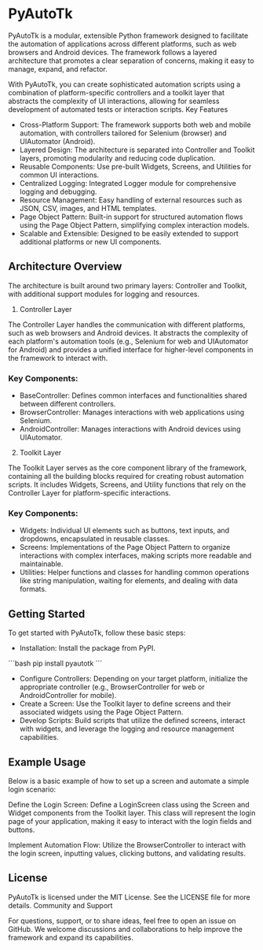 # PyAutoTk

PyAutoTk is a modular, extensible Python framework designed to facilitate the automation of applications across different platforms, such as web browsers and Android devices. The framework follows a layered architecture that promotes a clear separation of concerns, making it easy to manage, expand, and refactor.

With PyAutoTk, you can create sophisticated automation scripts using a combination of platform-specific controllers and a toolkit layer that abstracts the complexity of UI interactions, allowing for seamless development of automated tests or interaction scripts.
Key Features

- Cross-Platform Support: The framework supports both web and mobile automation, with controllers tailored for Selenium (browser) and UIAutomator (Android).
- Layered Design: The architecture is separated into Controller and Toolkit layers, promoting modularity and reducing code duplication.
- Reusable Components: Use pre-built Widgets, Screens, and Utilities for common UI interactions.
- Centralized Logging: Integrated Logger module for comprehensive logging and debugging.
- Resource Management: Easy handling of external resources such as JSON, CSV, images, and HTML templates.
- Page Object Pattern: Built-in support for structured automation flows using the Page Object Pattern, simplifying complex interaction models.
- Scalable and Extensible: Designed to be easily extended to support additional platforms or new UI components.

## Architecture Overview

The architecture is built around two primary layers: Controller and Toolkit, with additional support modules for logging and resources.
1. Controller Layer

The Controller Layer handles the communication with different platforms, such as web browsers and Android devices. It abstracts the complexity of each platform's automation tools (e.g., Selenium for web and UIAutomator for Android) and provides a unified interface for higher-level components in the framework to interact with.

### Key Components:

- BaseController: Defines common interfaces and functionalities shared between different controllers.
- BrowserController: Manages interactions with web applications using Selenium.
- AndroidController: Manages interactions with Android devices using UIAutomator.

2. Toolkit Layer

The Toolkit Layer serves as the core component library of the framework, containing all the building blocks required for creating robust automation scripts. It includes Widgets, Screens, and Utility functions that rely on the Controller Layer for platform-specific interactions.

### Key Components:

- Widgets: Individual UI elements such as buttons, text inputs, and dropdowns, encapsulated in reusable classes.
- Screens: Implementations of the Page Object Pattern to organize interactions with complex interfaces, making scripts more readable and maintainable.
- Utilities: Helper functions and classes for handling common operations like string manipulation, waiting for elements, and dealing with data formats.

## Getting Started

To get started with PyAutoTk, follow these basic steps:

- Installation: Install the package from PyPI.

´´´bash
pip install pyautotk
´´´

- Configure Controllers: Depending on your target platform, initialize the appropriate controller (e.g., BrowserController for web or AndroidController for mobile).
- Create a Screen: Use the Toolkit layer to define screens and their associated widgets using the Page Object Pattern.
- Develop Scripts: Build scripts that utilize the defined screens, interact with widgets, and leverage the logging and resource management capabilities.

## Example Usage

Below is a basic example of how to set up a screen and automate a simple login scenario:

Define the Login Screen: Define a LoginScreen class using the Screen and Widget components from the Toolkit layer. This class will represent the login page of your application, making it easy to interact with the login fields and buttons.

Implement Automation Flow: Utilize the BrowserController to interact with the login screen, inputting values, clicking buttons, and validating results.


## License

PyAutoTk is licensed under the MIT License. See the LICENSE file for more details.
Community and Support

For questions, support, or to share ideas, feel free to open an issue on GitHub. We welcome discussions and collaborations to help improve the framework and expand its capabilities.
